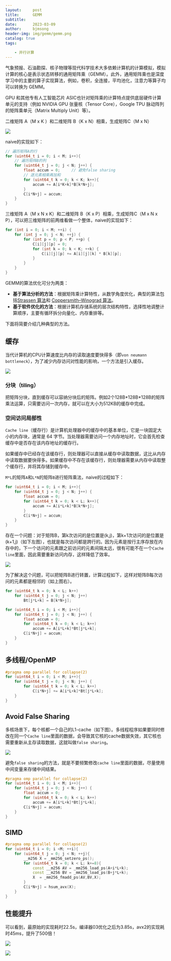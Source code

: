 ```yaml
---
layout:     post
title:      GEMM
subtitle:   
date:       2023-03-09
author:     bjmsong
header-img: img/gemm/gemm.png
catalog: true
tags:

    - 并行计算
---
```


气象预报、石油勘探、核子物理等现代科学技术大多依赖计算机的计算模拟，模拟计算的核心是表示状态转移的通用矩阵乘（GEMM）。此外，通用矩阵乘也是深度学习中的主要的算子实现算法，例如，卷积，全连接，平均池化，注意力等算子均可以转换为 GEMM。

GPU 和其他专有人工智能芯片 ASIC也针对矩阵乘的计算特点提供底层硬件计算单元的支持（例如 NVIDIA GPU 张量核（Tensor Core），Google TPU 脉动阵列的矩阵乘单元（Matrix Multiply Unit）等）。

二维矩阵 A（M x K ）和二维矩阵 B（K x N）相乘，生成矩阵C（M x N）


![](/img/gemm/5.png) 

naive的实现如下：

```c++
// 遍历矩阵A的行
for (uint64_t i = 0; i < M; i++){
    // 遍历矩阵B的列
    for (uint64_t j = 0; j < N; j++) {
        float accum = 0;     // 避免false sharing
        // 逐元素相乘再加和
        for (uint64_t k = 0; k < K; k++){
            accum += A[i*K+k]*B[k*N+j];
    	}
     	C[i*N+j] = accum;
	}
}
```

三维矩阵 A（M x N x K）和二维矩阵 B（K x P）相乘，生成矩阵C（M x N x P），可以把三维矩阵的前两维看做一个整体，naive的实现如下：

```c++
for (int i = 0; i < M; ++i) {
    for (int j = 0; j < N; ++j) {
        for (int p = 0; p < P; ++p) {
            C[i][j][p] = 0;
            for (int k = 0; k < K; ++k) {
                C[i][j][p] += A[i][j][k] * B[k][p];
            }
        }
    }
}
```

GEMM的算法优化可分为两类：

- **基于算法分析的方法**：根据矩阵乘计算特性，从数学角度优化，典型的算法包括[Strassen 算法](https://en.wikipedia.org/wiki/Strassen_algorithm)和 [Coppersmith–Winograd 算法](https://en.wikipedia.org/wiki/Coppersmith–Winograd_algorithm)。
- **基于软件优化的方法**：根据计算机存储系统的层次结构特性，选择性地调整计算顺序，主要有循环拆分向量化、内存重排等。

下面将简要介绍几种典型的方法。



## 缓存

当代计算机的CPU计算速度比内存的读取速度要快得多（即`von neumann bottleneck`），为了减少内存访问对性能的影响，一个方法是引入缓存。

![](/img/gemm/6.png) 


### 分块（tiling）

把矩阵分块，直到缓存可以容纳分块后的矩阵。例如2个128B\*128B\*128B的矩阵乘法运算，只需要访问一次内存，就可以在大小为512KB的缓存中完成。



### 空间访问局部性

`Cache line`（缓存行）是计算机处理器中的缓存中的基本单位，它是一块固定大小的内存块，通常是 64 字节。当处理器需要访问一个内存地址时，它会首先检查缓存中是否存在该内存地址的缓存行。

如果缓存中已经存在该缓存行，则处理器可以直接从缓存中读取数据，这比从内存中读取数据要快得多。如果缓存中不存在该缓存行，则处理器需要从内存中读取整个缓存行，并将其存储到缓存中。

`M*L`的矩阵`A`和`L*N`的矩阵`B`进行矩阵乘法，naive的过程如下：

```c++
for (uint64_t i = 0; i < M; i++){
    for (uint64_t j = 0; j < N; j++) {
        float accum = 0;
        for (uint64_t k = 0; k < L; k++){
            accum += A[i*L+k]*B[k*N+j];
    	}
     	C[i*N+j] = accum;
	}
}
```

存在一个问题：对于矩阵B，第k次访问的是位置是(k,j)，第k+1次访问的是位置是(k+1,j)（如下左图），也就是每次访问都是跨行的。因为元素是按行主序存放在内存中的，下一个访问的元素跟之前访问的元素间隔太远，很有可能不在一个`Cache line`里面，因此需要重新访问内存，这样降低了效率。


![](/img/gemm/1.png) 


为了解决这个问题，可以把矩阵B进行转置，计算过程如下，这样对矩阵B每次访问的元素都是相邻的（如上图右）。

```c++
for (uint64_t k = 0; k < L; k++)
    for (uint64_t j = 0; j < N; j++)
        Bt[j*L+k] = B[k*N+j];

for (uint64_t i = 0; i < M; i++){
    for (uint64_t j = 0; j < N; j++) {
        float accum = 0;
        for (uint64_t k = 0; k < L; k++)
            accum += A[i*L+k]*Bt[j*L+k];
        C[i*N+j] = accum;
    }
}
```



## 多线程/OpenMP

```c++
#pragma omp parallel for collapse(2)
for (uint64_t i = 0; i < M; i++){
    for (uint64_t j = 0; j < N; j++) {
        for (uint64_t k = 0; k < L; k++)
            C[i*N+j] += A[i*L+k]*Bt[j*L+k];
    }
}
```



## Avoid False Sharing

多核场景下，每个核都一个自己的L1-cache（如下图）。多线程程序如果要同时修改在同一个`Cache line`里面的数据，会导致其它核的cache数据失效，其它核也需要重新从主存读取数据，这就叫做`false sharing`。


![](/img/gemm/2.png) 


避免`false sharing`的方法，就是不要频繁修改`cache line`里面的数据，尽量使用中间变量来存储中间结果。

```c++
#pragma omp parallel for collapse(2)
for (uint64_t i = 0; i < M; i++){
    for (uint64_t j = 0; j < N; j++) {
        float accum = 0;
        for (uint64_t k = 0; k < L; k++)
            accum += A[i*L+k]*Bt[j*L+k];
        C[i*N+j] = accum;
    }
}
```



## SIMD

```c++
#pragma omp parallel for collapse(2)
for (uint64_t i = 0; i <M; ++i){
    for (uint64_t j = 0; j < N; ++j){
        __m256 X = _mm256_setzero_ps();
        for (uint64_t k = 0; k < L; k+=8){
            const __m256 AV = _mm256_load_ps(A+i*L+k);
            const __m256 BV = _mm256_load_ps(B+j*L+k);
            X  = _mm256_fmadd_ps(AV,BV,X);
        }
        C[i*N+j] = hsum_avx(X);
    }
}
```



## 性能提升

可以看到，最原始的实现耗时22.5s，编译器03优化之后为3.85s，avx2的实现耗时45ms，提升了500倍！


![](/img/gemm/3.png) 



![](/img/gemm/4.png) 



